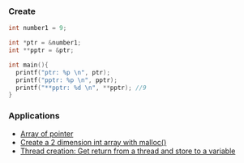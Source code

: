 ### Create

```c
int number1 = 9;

int *ptr = &number1;
int **pptr = &ptr;

int main(){
  printf("ptr: %p \n", ptr);
  printf("pptr: %p \n", pptr);
  printf("**pptr: %d \n", **pptr); //9
}
```

### Applications

* [Array of pointer](https://github.com/TranPhucVinh/C/blob/master/Introduction/Data%20structure/Array/Array%20of%20pointer.md)
* [Create a 2 dimension int array with malloc()](https://github.com/TranPhucVinh/C/blob/master/Physical%20layer/Memory/Dynamic%20memory/Using%20stdlib.md)
* [Thread creation: Get return from a thread and store to a variable](https://github.com/TranPhucVinh/C/blob/master/Physical%20layer/Thread/Examples.md#example-1)
